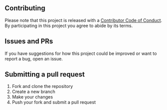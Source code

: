 ## Contributing

[code-of-conduct]: CODE_OF_CONDUCT.md

Please note that this project is released with a [Contributor Code of Conduct][code-of-conduct]. By participating in this project you agree to abide by its terms.

## Issues and PRs

If you have suggestions for how this project could be improved or want to report a bug, open an issue.

## Submitting a pull request

1. Fork and clone the repository
1. Create a new branch
1. Make your changes
1. Push your fork and submit a pull request

